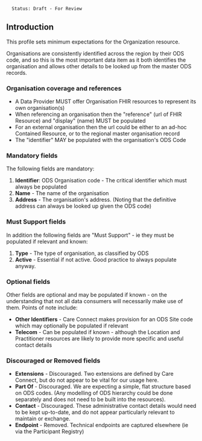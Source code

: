       Status: Draft - For Review


## Introduction
This profile sets minimum expectations for the Organization resource.

Organisations are consistently identified across the region by their ODS code, and so this is the most important data item as it both identifies the organisation and allows other details to be looked up from the master ODS records.


### **Organisation coverage and references**
 - A Data Provider MUST offer Organisation FHIR resources to represent its own organisation(s)
 - When referencing an organisation then the "reference" (url of FHIR Resource) and "display" (name) MUST be populated
 - For an external organisation then the url could be either to an ad-hoc Contained Resource, or to the regional master organisation record
 - The "identifier" MAY be populated with the organisation's ODS Code
  

### **Mandatory fields**
The following fields are mandatory:
1. **Identifier**: ODS Organisation code - The critical identifier which must always be populated
2. **Name** - The name of the organisation
3. **Address** - The organisation's address. (Noting that the definitive address can always be looked up given the ODS code)


### **Must Support fields**
In addition the following fields are "Must Support" - ie they must be populated if relevant and known:
1. **Type** - The type of organisation, as classified by ODS
2. **Active** - Essential if not active. Good practice to always populate anyway.


### **Optional fields**
Other fields are optional and may be populated if known - on the understanding that not all data consumers will necessarily make use of them. Points of note include:
  - **Other Identifiers** - Care Connect makes provision for an ODS Site code which may optionally be populated if relevant
  - **Telecom** - Can be populated if known - although the Location and Practitioner resources are likely to provide more specific and useful contact details


### **Discouraged or Removed fields**
 - **Extensions** - Discouraged. Two extensions are defined by Care Connect, but do not appear to be vital for our usage here.
 - **Part Of** - Discouraged. We are expecting a simple, flat structure based on ODS codes. (Any modelling of ODS hierarchy could be done separately and does not need to be built into the resources).
 - **Contact** - Discouraged. These administrative contact details would need to be kept up-to-date, and do not appear particularly relevant to maintain or exchange.
 - **Endpoint** - Removed. Technical endpoints are captured elsewhere (ie via the Participant Registry)


